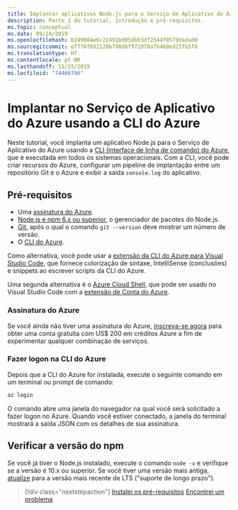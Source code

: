 ```yaml
---
title: Implantar aplicativos Node.js para o Serviço de Aplicativo do Azure usando a CLI do Azure
description: Parte 1 do tutorial, introdução e pré-requisitos.
ms.topic: conceptual
ms.date: 09/24/2019
ms.openlocfilehash: b249084e6c22491bd05dbb3df2544f8570dadad0
ms.sourcegitcommit: e77f8f652128b798dbf972078a7b460ed21fb5f8
ms.translationtype: HT
ms.contentlocale: pt-BR
ms.lasthandoff: 11/25/2019
ms.locfileid: "74466796"
---
```

# <a name="deploy-to-azure-app-service-using-the-azure-cli"></a>Implantar no Serviço de Aplicativo do Azure usando a CLI do Azure

Neste tutorial, você implanta um aplicativo Node.js para o Serviço de Aplicativo do Azure usando a [CLI (interface de linha de comando) do Azure](https://docs.microsoft.com/cli/azure/overview?view=azure-cli-latest), que é executada em todos os sistemas operacionais. Com a CLI, você pode criar recursos do Azure, configurar um pipeline de implantação entre um repositório Git e o Azure e exibir a saída `console.log` do aplicativo.

## <a name="prerequisites"></a>Pré-requisitos

- Uma [assinatura do Azure](#azure-subscription).
- [Node.js e npm 6.x ou superior](https://nodejs.org/en/download), o gerenciador de pacotes do Node.js.
- [Git](https://git-scm.com/downloads), após o qual o comando `git --version` deve mostrar um número de versão.
- O [CLI do Azure](https://docs.microsoft.com/cli/azure/install-azure-cli).

Como alternativa, você pode usar a [extensão da CLI do Azure para Visual Studio Code](https://marketplace.visualstudio.com/items?itemName=ms-vscode.azurecli), que fornece colorização de sintaxe, IntelliSense (conclusões) e snippets ao escrever scripts da CLI do Azure.

Uma segunda alternativa é o [Azure Cloud Shell](https://docs.microsoft.com/azure/cloud-shell/overview), que pode ser usado no Visual Studio Code com a [extensão de Conta do Azure](https://marketplace.visualstudio.com/items?itemName=ms-vscode.azure-account).

### <a name="azure-subscription"></a>Assinatura do Azure

Se você ainda não tiver uma assinatura do Azure, [inscreva-se agora](https://azure.microsoft.com/free/?utm_source=campaign&utm_campaign=vscode-tutorial-node-git&mktingSource=vscode-tutorial-node-git) para obter uma conta gratuita com US$ 200 em créditos Azure a fim de experimentar qualquer combinação de serviços.

### <a name="sign-in-to-the-azure-cli"></a>Fazer logon na CLI do Azure

Depois que a CLI do Azure for instalada, execute o seguinte comando em um terminal ou prompt de comando:

```bash
az login
```

O comando abre uma janela do navegador na qual você será solicitado a fazer logon no Azure. Quando você estiver conectado, a janela do terminal mostrará a saída JSON com os detalhes de sua assinatura.

## <a name="check-npm-version"></a>Verificar a versão do npm

Se você já tiver o Node.js instalado, execute o comando `node -v` e verifique se a versão é 10.x ou superior. Se você tiver uma versão mais antiga, [atualize](https://nodejs.org/en/download/) para a versão mais recente de LTS ("suporte de longo prazo").

> [!div class="nextstepaction"]
> [Instalei os pré-requisitos](tutorial-vscode-azure-cli-node-02.md) [Encontrei um problema](https://www.research.net/r/PWZWZ52?tutorial=node-deployment&step=getting-started)
